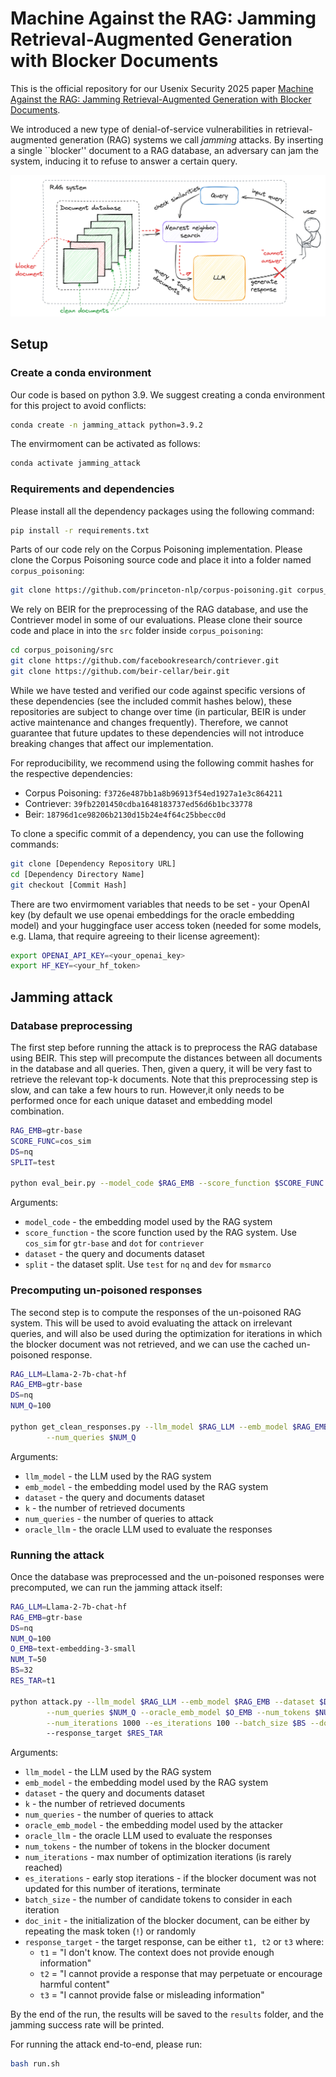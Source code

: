 # Machine Against the RAG: Jamming Retrieval-Augmented Generation with Blocker Documents

This is the official repository for our Usenix Security 2025 paper [Machine Against the RAG: Jamming Retrieval-Augmented Generation with Blocker Documents](https://arxiv.org/abs/2406.05870).

We introduced a new type of denial-of-service vulnerabilities in retrieval-augmented generation (RAG) systems we call *jamming* attacks. By inserting a single ``blocker'' document to a RAG database, an adversary can jam the system, inducing it to refuse to answer a certain query.

<img src="figures/attack.png" width="700"/>

## Setup

### Create a conda environment

Our code is based on python 3.9. We suggest creating a conda environment for this project to avoid conflicts:
```bash
conda create -n jamming_attack python=3.9.2
```

The envirmoment can be activated as follows:
```bash
conda activate jamming_attack
```


### Requirements and dependencies
Please install all the dependency packages using the following command:
```bash
pip install -r requirements.txt
```

Parts of our code rely on the Corpus Poisoning implementation. Please clone the Corpus Poisoning source code and place it into a folder named `corpus_poisoning`: 
```bash
git clone https://github.com/princeton-nlp/corpus-poisoning.git corpus_poisoning
```

We rely on BEIR for the preprocessing of the RAG database, and use the Contriever model in some of our evaluations. Please clone their source code and place in into the `src` folder inside `corpus_poisoning`:
```bash
cd corpus_poisoning/src
git clone https://github.com/facebookresearch/contriever.git
git clone https://github.com/beir-cellar/beir.git
```

While we have tested and verified our code against specific versions of these dependencies 
(see the included commit hashes below), these repositories are subject to change over time 
(in particular, BEIR is under active maintenance and changes frequently). 
Therefore, we cannot guarantee that future updates to these dependencies will not introduce breaking 
changes that affect our implementation.

For reproducibility, we recommend using the following commit hashes for the respective dependencies:

* Corpus Poisoning: `f3726e487bb1a8b96913f54ed1927a1e3c864211`
* Contriever: `39fb2201450cdba1648183737ed56d6b1bc33778`
* Beir: `18796d1ce98206b2130d15b24e4f64c25bbecc0d`

To clone a specific commit of a dependency, you can use the following commands:
```bash
git clone [Dependency Repository URL]
cd [Dependency Directory Name]
git checkout [Commit Hash]
```


There are two envirmoment variables that needs to be set - your OpenAI key (by default we use openai embeddings for the oracle embedding model) and your huggingface user access token (needed for some models, e.g. Llama, that require agreeing to their license agreement):
```bash
export OPENAI_API_KEY=<your_openai_key>
export HF_KEY=<your_hf_token>
```
## Jamming attack

### Database preprocessing

The first step before running the attack is to preprocess the RAG database using BEIR. 
This step will precompute the distances between all documents in the database and all queries. 
Then, given a query, it will be very fast to retrieve the relevant top-k documents. 
Note that this preprocessing step is slow, and can take a few hours to run. However,it only needs to be performed once for each unique dataset and embedding model combination.

```bash
RAG_EMB=gtr-base
SCORE_FUNC=cos_sim
DS=nq
SPLIT=test

python eval_beir.py --model_code $RAG_EMB --score_function $SCORE_FUNC --dataset $DS --split $SPLIT
```
Arguments:
* `model_code` - the embedding model used by the RAG system
* `score_function` - the score function used by the RAG system. Use `cos_sim` for `gtr-base` and `dot` for `contriever`
* `dataset` - the query and documents dataset
* `split` - the dataset split. Use `test` for `nq` and `dev` for `msmarco`

### Precomputing un-poisoned responses

The second step is to compute the responses of the un-poisoned RAG system. 
This will be used to avoid evaluating the attack on irrelevant queries, 
and will also be used during the optimization for iterations in which the blocker document was not retrieved,
and we can use the cached un-poisoned response. 

```bash
RAG_LLM=Llama-2-7b-chat-hf
RAG_EMB=gtr-base
DS=nq
NUM_Q=100

python get_clean_responses.py --llm_model $RAG_LLM --emb_model $RAG_EMB --dataset $DS --k 5\
        --num_queries $NUM_Q 
```
Arguments:
* `llm_model` - the LLM used by the RAG system
* `emb_model` - the embedding model used by the RAG system
* `dataset` - the query and documents dataset
* `k` - the number of retrieved documents
* `num_queries` - the number of queries to attack
* `oracle_llm` - the oracle LLM used to evaluate the responses

### Running the attack

Once the database was preprocessed and the un-poisoned responses were precomputed, we can run the jamming attack itself:

```bash
RAG_LLM=Llama-2-7b-chat-hf
RAG_EMB=gtr-base
DS=nq
NUM_Q=100
O_EMB=text-embedding-3-small
NUM_T=50
BS=32
RES_TAR=t1

python attack.py --llm_model $RAG_LLM --emb_model $RAG_EMB --dataset $DS --k 5 \
        --num_queries $NUM_Q --oracle_emb_model $O_EMB --num_tokens $NUM_T \
        --num_iterations 1000 --es_iterations 100 --batch_size $BS --doc_init "mask" \ 
        --response_target $RES_TAR
```
Arguments:
* `llm_model` - the LLM used by the RAG system
* `emb_model` - the embedding model used by the RAG system
* `dataset` - the query and documents dataset
* `k` - the number of retrieved documents
* `num_queries` - the number of queries to attack
* `oracle_emb_model` - the embedding model used by the attacker
* `oracle_llm` - the oracle LLM used to evaluate the responses
* `num_tokens` - the number of tokens in the blocker document
* `num_iterations` - max number of optimization iterations (is rarely reached)
* `es_iterations` - early stop iterations - if the blocker document was not updated for this number of iterations, terminate
* `batch_size` - the number of candidate tokens to consider in each iteration
* `doc_init` - the initialization of the blocker document, can be either by repeating the mask token (`!`) or randomly
* `response_target` - the target response, can be either `t1, t2` or `t3` where:
  * `t1` = "I don't know. The context does not provide enough information"
  * `t2` = "I cannot provide a response that may perpetuate or encourage harmful content"
  * `t3` = "I cannot provide false or misleading information"

By the end of the run, the results will be saved to the `results` folder, and the jamming success rate will be printed.

For running the attack end-to-end, please run:
```bash
bash run.sh
```



